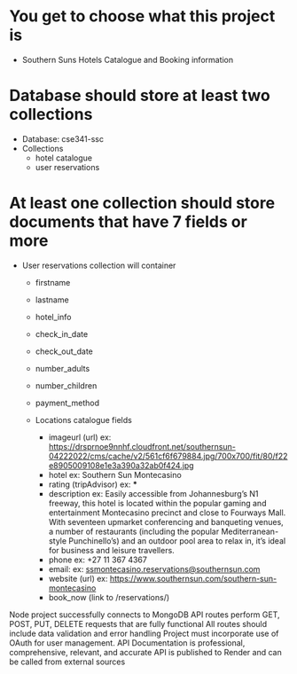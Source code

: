 # You get to choose what this project is

- Southern Suns Hotels Catalogue and Booking information

# Database should store at least two collections

- Database: cse341-ssc
- Collections
  - hotel catalogue
  - user reservations

# At least one collection should store documents that have 7 fields or more

- User reservations collection will container

  - firstname
  - lastname
  - hotel_info
  - check_in_date
  - check_out_date
  - number_adults
  - number_children
  - payment_method

  - Locations catalogue fields
    - imageurl (url) ex: https://drsprnoe9nnhf.cloudfront.net/southernsun-04222022/cms/cache/v2/561cf6f679884.jpg/700x700/fit/80/f22e8905009108e1e3a390a32ab0f424.jpg
    - hotel ex: Southern Sun Montecasino
    - rating (tripAdvisor) ex: **\***
    - description ex: Easily accessible from Johannesburg’s N1 freeway, this hotel is located within the popular gaming and entertainment Montecasino precinct and close to Fourways Mall. With seventeen upmarket conferencing and banqueting venues, a number of restaurants (including the popular Mediterranean-style Punchinello’s) and an outdoor pool area to relax in, it’s ideal for business and leisure travellers.
    - phone ex: +27 11 367 4367
    - email: ex: ssmontecasino.reservations@southernsun.com
    - website (url) ex: https://www.southernsun.com/southern-sun-montecasino
    - book_now (link to /reservations/)

Node project successfully connects to MongoDB
API routes perform GET, POST, PUT, DELETE requests that are fully functional
All routes should include data validation and error handling
Project must incorporate use of OAuth for user management.
API Documentation is professional, comprehensive, relevant, and accurate
API is published to Render and can be called from external sources

